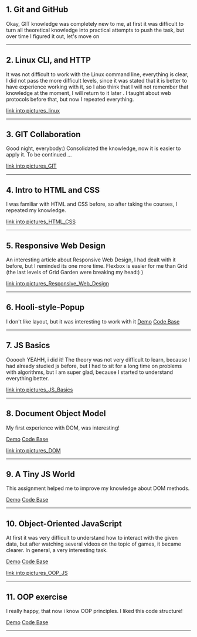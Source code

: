 ## 1. Git and GitHub
Okay, GIT knowledge was completely new to me, at first it was difficult to turn all theoretical knowledge into practical attempts to push the task, but over time I figured it out, let's move on

***
## 2. Linux CLI, and HTTP
It was not difficult to work with the Linux command line, everything is clear, I did not pass the more difficult levels, since it was stated that it is better to have experience working with it, so I also think that I will not remember that knowledge at the moment, I will return to it later . I taught about web protocols before that, but now I repeated everything.

[link into pictures_linux](/task_linux_cli)
***
## 3. GIT Collaboration
Good night, everybody:) Consolidated the knowledge, now it is easier to apply it. To be continued ...

[link into pictures_GIT](/task_git_collaboration)
***
## 4. Intro to HTML and CSS
I was familiar with HTML and CSS before, so after taking the courses, I repeated my knowledge.

[link into pictures_HTML_CSS](/task_html_css_intro)
***

## 5. Responsive Web Design
An interesting article about Responsive Web Design, I had dealt with it before, but I reminded its one more time.
Flexbox is easier for me than Grid (the last levels of Grid Garden were breaking my head:) )

[link into pictures_Responsive_Web_Design](/task_responsive_web_design)
***
## 6. Hooli-style-Popup
I don't like layout, but it was interesting to work with it
[Demo](https://conversee12.github.io/Hooli-style-Popup/)
[Code Base](https://github.com/Conversee12/Hooli-style-Popup.git)
***

## 7. JS Basics
Oooooh YEAHH, i did it! The theory was not very difficult to learn, because I had already studied js before, but I had to sit for a long time on problems with algorithms, but I am super glad, because I started to understand everything better.

[link into pictures_JS_Basics](/task_js_basics)
***

## 8. Document Object Model
My first experience with DOM, was interesting!

[Demo](https://conversee12.github.io/DOM-API/)
[Code Base](https://github.com/Conversee12/DOM-API.git)

[link into pictures_DOM](/task_DOM)
***

## 9. A Tiny JS World
This assignment helped me to improve my knowledge about DOM methods.

[Demo](https://conversee12.github.io/a-tiny-JS-world/)
[Code Base](https://github.com/Conversee12/a-tiny-JS-world.git)
***

## 10. Object-Oriented JavaScript
At first it was very difficult to understand how to interact with the given data, but after watching several videos on the topic of games, it became clearer. In general, a very interesting task.

[Demo](https://conversee12.github.io/frontend-nanodegree-arcade-game/)
[Code Base](https://github.com/Conversee12/frontend-nanodegree-arcade-game.git)

[link into pictures_OOP_JS](/task_OOP_JS)
***

## 11. OOP exercise
I really happy, that now i know OOP principles. I liked this code structure!

[Demo](https://conversee12.github.io/a-tiny-JS-world/)
[Code Base](https://github.com/Conversee12/a-tiny-JS-world.git)
***
